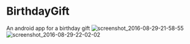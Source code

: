 # BirthdayGift
An android app for a birthday gift
![screenshot_2016-08-29-21-58-55](https://cloud.githubusercontent.com/assets/18600300/18059189/74e4e0ee-6e35-11e6-9da2-ae45b4163b1d.png)
![screenshot_2016-08-29-22-02-02](https://cloud.githubusercontent.com/assets/18600300/18059207/8ba4acf6-6e35-11e6-98aa-f2e5aac97da3.png)

